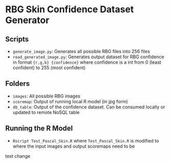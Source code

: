# RBG Skin Confidence Dataset Generator

## Scripts
- `generate_image.py`: Generates all possible RBG files into 256 files
- `read_generated_image.py`: Generates output dataset for RBG confidence in
format `{r,g,b} {confidence}` where confidence is a int from 0 (least confident)
to 255 (most confident)

## Folders
- `images`: All possible RBG images
- `scoremap`: Output of running local R model (in jpg form)
- `db_table`: Output of the confidence dataset. Can be consumed locally
or updated to remote NoSQL table

## Running the R Model

- `Rscript Test_Pascal_Skin.R` where `Test_Pascal_Skin.R` is modified to
where the input images and output scoremaps need to be


test change
